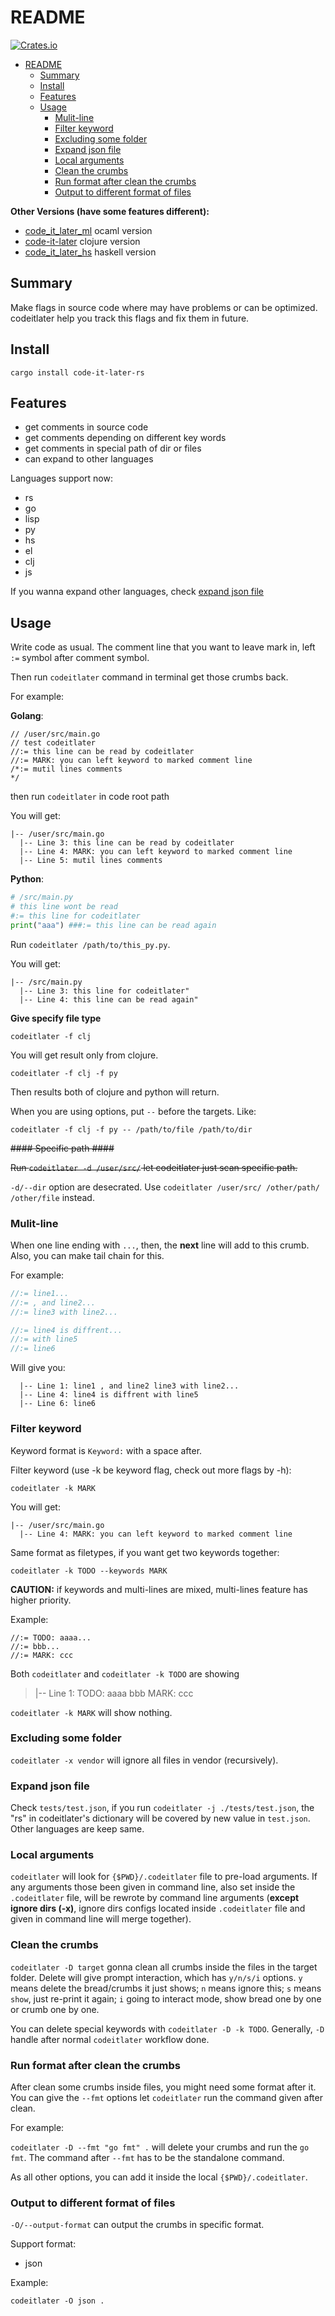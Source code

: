 # README #

[![Crates.io](https://img.shields.io/crates/v/code-it-later-rs.svg)](https://crates.io/crates/code-it-later-rs)

- [README](#readme)
  - [Summary](#summary)
  - [Install](#install)
  - [Features](#features)
  - [Usage](#usage)
    - [Mulit-line](#mulitline)
    - [Filter keyword](#filter-keyword)
    - [Excluding some folder](#excluding-some-folder)
    - [Expand json file](#expand-json-file)
    - [Local arguments](#local-arguments)
    - [Clean the crumbs](#clean-the-crumbs)
	- [Run format after clean the crumbs](#run-format-after-clean-the-crumbs)
	- [Output to different format of files](#output-to-different-format-of-files)

**Other Versions (have some features different):**

+ [code_it_later_ml](https://github.com/ccqpein/code_it_later_ml) ocaml version
+ [code-it-later](https://github.com/ccqpein/code-it-later) clojure version
+ [code_it_later_hs](https://github.com/ccqpein/code_it_later_hs) haskell version

## Summary ##

Make flags in source code where may have problems or can be optimized. codeitlater help you track this flags and fix them in future.

## Install ##

`cargo install code-it-later-rs`

## Features ##

* get comments in source code
* get comments depending on different key words
* get comments in special path of dir or files
* can expand to other languages

Languages support now:

+ rs
+ go
+ lisp
+ py
+ hs
+ el
+ clj
+ js

If you wanna expand other languages, check [expand json file](#expand-json-file)

## Usage ##

Write code as usual. The comment line that you want to leave mark in, left `:=` symbol after comment symbol.

Then run `codeitlater` command in terminal get those crumbs back. 

For example:

**Golang**:

```golang
// /user/src/main.go
// test codeitlater
//:= this line can be read by codeitlater
//:= MARK: you can left keyword to marked comment line
/*:= mutil lines comments
*/

```

then run `codeitlater` in code root path 

You will get:

```
|-- /user/src/main.go
  |-- Line 3: this line can be read by codeitlater
  |-- Line 4: MARK: you can left keyword to marked comment line
  |-- Line 5: mutil lines comments
```

**Python**:

```python
# /src/main.py
# this line wont be read
#:= this line for codeitlater
print("aaa") ###:= this line can be read again
```

Run `codeitlater /path/to/this_py.py`.

You will get:

```
|-- /src/main.py
  |-- Line 3: this line for codeitlater"
  |-- Line 4: this line can be read again"
```


**Give specify file type**

```
codeitlater -f clj
```

You will get result only from clojure.

```
codeitlater -f clj -f py
```

Then results both of clojure and python will return.

When you are using options, put `--` before the targets. Like: 

```
codeitlater -f clj -f py -- /path/to/file /path/to/dir
```

~~#### Specific path ####~~

~~Run `codeitlater -d /user/src/` let codeitlater just scan specific path.~~

`-d/--dir` option are desecrated. Use `codeitlater /user/src/ /other/path/ /other/file` instead.


### Mulit-line ###

When one line ending with `...`, then, the **next** line will add to this crumb. Also, you can make tail chain for this.

For example:

```rust
//:= line1...
//:= , and line2...
//:= line3 with line2...

//:= line4 is diffrent...
//:= with line5
//:= line6
```

Will give you:

```
  |-- Line 1: line1 , and line2 line3 with line2...
  |-- Line 4: line4 is diffrent with line5
  |-- Line 6: line6
```

### Filter keyword ###

Keyword format is `Keyword:` with a space after.

Filter keyword (use -k be keyword flag, check out more flags by -h):

`codeitlater -k MARK`

You will get:

```
|-- /user/src/main.go
  |-- Line 4: MARK: you can left keyword to marked comment line
```

Same format as filetypes, if you want get two keywords together:

`codeitlater -k TODO --keywords MARK`

**CAUTION:** if keywords and multi-lines are mixed, multi-lines feature has higher priority. 

Example:

```
//:= TODO: aaaa...
//:= bbb...
//:= MARK: ccc
```

Both `codeitlater` and `codeitlater -k TODO` are showing 

> |-- Line 1: TODO: aaaa bbb MARK: ccc

`codeitlater -k MARK` will show nothing.

### Excluding some folder ###

`codeitlater -x vendor` will ignore all files in vendor (recursively).

### Expand json file ###

Check `tests/test.json`, if you run `codeitlater -j ./tests/test.json`, the "rs" in codeitlater's dictionary will be covered by new value in `test.json`. Other languages are keep same.

### Local arguments ###

`codeitlater` will look for `{$PWD}/.codeitlater` file to pre-load arguments. If any arguments those been given in command line, also set inside the `.codeitlater` file, will be rewrote by command line arguments (**except ignore dirs (-x)**, ignore dirs configs located inside `.codeitlater` file and given in command line will merge together). 

### Clean the crumbs ###

`codeitlater -D target` gonna clean all crumbs inside the files in the target folder. Delete will give prompt interaction, which has `y/n/s/i` options. `y` means delete the bread/crumbs it just shows; `n` means ignore this; `s` means `show`, just re-print it again; `i` going to interact mode, show bread one by one or crumb one by one.

You can delete special keywords with `codeitlater -D -k TODO`. Generally, `-D` handle after normal `codeitlater` workflow done.

### Run format after clean the crumbs ###

After clean some crumbs inside files, you might need some format after it. You can give the `--fmt` options let `codeitlater` run the command given after clean. 

For example:

`codeitlater -D --fmt "go fmt" .` will delete your crumbs and run the `go fmt`. The command after `--fmt` has to be the standalone command.

As all other options, you can add it inside the local `{$PWD}/.codeitlater`.

### Output to different format of files ###

`-O/--output-format` can output the crumbs in specific format. 

Support format:

+ json

Example:

```shell
codeitlater -O json .
```
